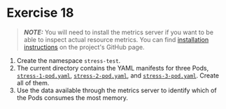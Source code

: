 # Exercise 18

> **_NOTE:_** You will need to install the metrics server if you want to be able to inspect actual resource metrics. You can find [installation instructions](https://github.com/kubernetes-sigs/metrics-server#installation) on the project's GitHub page.

1. Create the namespace `stress-test`.
2. The current directory contains the YAML manifests for three Pods, [`stress-1-pod.yaml`](./stress-1-pod.yaml), [`stress-2-pod.yaml`](./stress-2-pod.yaml), and [`stress-3-pod.yaml`](./stress-3-pod.yaml). Create all of them.
3. Use the data available through the metrics server to identify which of the Pods consumes the most memory.